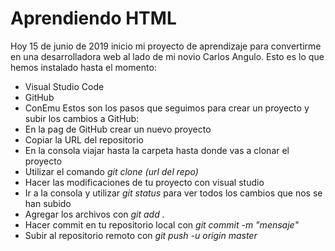 # Aprendiendo HTML
Hoy 15 de junio de 2019 inicio mi proyecto de aprendizaje para convertirme en una desarrolladora web al lado de mi novio Carlos Angulo.
Esto es lo que hemos instalado hasta el momento:
- Visual Studio Code
- GitHub
- ConEmu
Estos son los pasos que seguimos para crear un proyecto y subir los cambios a GitHub:
- En la pag de GitHub crear un nuevo proyecto
- Copiar la URL del repositorio 
- En la consola viajar hasta la carpeta hasta donde vas a clonar el proyecto 
- Utilizar el comando *git clone (url del repo)*
- Hacer las modificaciones de tu proyecto con visual studio 
- Ir a la consola y utilizar *git status* para ver todos los cambios que nos se han subido 
- Agregar los archivos con *git add .* 
- Hacer commit en tu repositorio local con *git commit -m "mensaje"*
- Subir al repositorio remoto con *git push -u origin master*
 